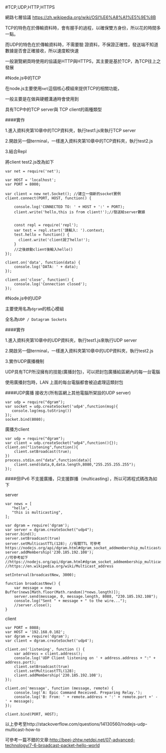 #TCP,UDP,HTTP,HTTPS

網路七層協議
https://zh.wikipedia.org/wiki/OSI%E6%A8%A1%E5%9E%8B

TCP的特色在於傳輸資料時，會有握手的過程，以確保雙方身份，所以花的時間多一點。

而UDP的特色在於傳輸資料時，不需要驗
證資料，不保證正確性，發送端不知道數據是否會正確接收，所以速度較快速

一般瀏覽網頁時使用的協議是HTTP與HTTPS，其主要是基於TCP，為TCP往上之發展

#Node.js中的TCP

在node.js主要使用`net`這個核心模組來提供TCP的相關功能，

一般主要是在做與硬體溝通時會使用到

具有TCP中的TCP server與 TCP client的兩種類型

####實作

1.進入資料夾第10章中的TCP資料夾，執行test1.js來執行TCP server

2.開啟另一個terminal，一樣進入資料夾第10章中的TCP資料夾，執行test2.js

3.結合Repl

將client test2.js改為如下

```
var net = require('net');

var HOST = 'localhost';
var PORT = 8000;

var client = new net.Socket(); //建立一個新的socket實例
client.connect(PORT, HOST, function() {

    console.log('CONNECTED TO: ' + HOST + ':' + PORT);
    client.write('hello,this is from client!');//發送給server數據


    const repl = require('repl');
    var test = repl.start('請輸入: ').context;
    test.hello = function() {
      client.write('client說了hello!');
    }
    //之後啟動client後輸入hello()
});

client.on('data', function(data) {
    console.log('DATA: ' + data);
});

client.on('close', function() {
    console.log('Connection closed');
});
```

#Node.js中的UDP

主要使用名為`dgram`的核心模組

全名為`UDP / Datagram Sockets`

####實作

1.進入資料夾第10章中的UDP資料夾，執行test1.js來執行UDP server

2.開啟另一個terminal，一樣進入資料夾第10章中的UDP資料夾，執行test2.js

3.實作UDP廣播機制

UDP具有TCP所沒擁有的技能(廣播封包)，可以把封包廣播給區網內的每一台電腦

使用廣播封包時，LAN 上面的每台電腦都會被迫處理這類封包

####UDP廣播
接收方(所有區網上其他電腦所架設的UDP server)
```
var udp = require("dgram");
var socket = udp.createSocket('udp4',function(msg){
   console.log(msg.toString())
});
socket.bind(8080);

```
廣播方client
```
var udp = require("dgram");
var client = udp.createSocket("udp4",function(){});
client.on("listening",function(){
    client.setBroadcast(true);
})
process.stdin.on("data",function(data){
    client.send(data,0,data.length,8080,"255.255.255.255");
});

```


####但IPv6 不支援廣播，只支援群播（multicasting），所以可將程式碼改為如下


server

```
var news = [
   "hello",
   "this is multicasting",
];

var dgram = require('dgram'); 
var server = dgram.createSocket("udp4"); 
server.bind();
server.setBroadcast(true)
server.setMulticastTTL(128); //有關TTL 可參考https://nodejs.org/api/dgram.html#dgram_socket_addmembership_multicastaddress_multicastinterface
server.addMembership('230.185.192.108'); 
//可參考如下
//https://nodejs.org/api/dgram.html#dgram_socket_addmembership_multicastaddress_multicastinterface
//https://en.wikipedia.org/wiki/Multicast_address

setInterval(broadcastNew, 3000);

function broadcastNew() {
    var message = new Buffer(news[Math.floor(Math.random()*news.length)]);
    server.send(message, 0, message.length, 8088, "230.185.192.108");     
    console.log("Sent " + message + " to the wire...");
    //server.close();
}
```
client
```
var PORT = 8088;
var HOST = '192.168.0.102';
var dgram = require('dgram');
var client = dgram.createSocket('udp4');

client.on('listening', function () {
    var address = client.address();
    console.log('UDP Client listening on ' + address.address + ":" + address.port);
    client.setBroadcast(true)
    client.setMulticastTTL(128); 
    client.addMembership('230.185.192.108');
});

client.on('message', function (message, remote) {   
    console.log('A: Epic Command Received. Preparing Relay.');
    console.log('B: From: ' + remote.address + ':' + remote.port +' - ' + message);
});

client.bind(PORT, HOST);
```
以上參考至http://stackoverflow.com/questions/14130560/nodejs-udp-multicast-how-to


可參考一篇不錯的文章:http://beej-zhtw.netdpi.net/07-advanced-technology/7-6-broadcast-packet-hello-world
